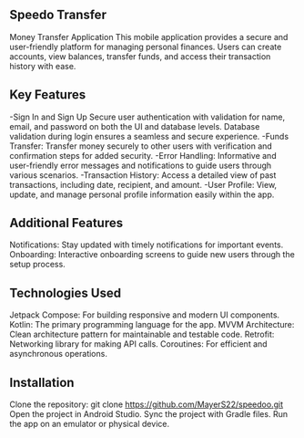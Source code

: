 ## Speedo Transfer
Money Transfer Application
This mobile application provides a secure and user-friendly platform for managing personal finances. Users can create accounts, view balances, transfer funds, and access their transaction history with ease.
## Key Features
-Sign In and Sign Up
Secure user authentication with validation for name, email, and password on both the UI and database levels.
Database validation during login ensures a seamless and secure experience.
-Funds Transfer:
Transfer money securely to other users with verification and confirmation steps for added security.
-Error Handling:
Informative and user-friendly error messages and notifications to guide users through various scenarios.
-Transaction History:
Access a detailed view of past transactions, including date, recipient, and amount.
-User Profile:
View, update, and manage personal profile information easily within the app.
## Additional Features
Notifications: Stay updated with timely notifications for important events.
Onboarding: Interactive onboarding screens to guide new users through the setup process.
## Technologies Used	
Jetpack Compose: For building responsive and modern UI components.
Kotlin: The primary programming language for the app.
MVVM Architecture: Clean architecture pattern for maintainable and testable code.
Retrofit: Networking library for making API calls.
Coroutines: For efficient and asynchronous operations.
## Installation
Clone the repository:
git clone https://github.com/MayerS22/speedoo.git
Open the project in Android Studio.
Sync the project with Gradle files.
Run the app on an emulator or physical device.
